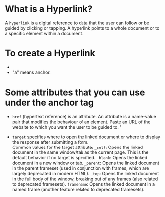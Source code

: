 
# What is a Hyperlink?
A `hyperlink` is a digital reference to data that the user can follow or be guided by clicking or tapping. A hyperlink points to a whole document or to a specific element within a document.

# To create a Hyperlink

- <a> </a>
- "a" means anchor.

# Some attributes that you can use under the anchor tag
- `href` (hypertext reference) is an attribute. An attribute is a name-value pair that modifies the behaviour of an element. Paste an URL of the website to which you want the user to be guided to.
'<a href = ""> </a>

- `target` specifies where to open the linked document or where to display the response after submitting a form. \
Common values for the target attribute:
`_self`: Opens the linked document in the same window/tab as the current page. This is the default behavior if no target is specified.
`_blank`: Opens the linked document in a new window or tab. 
`_parent`: Opens the linked document in the parent frameset (used in conjunction with frames, which are largely deprecated in modern HTML).
`_top`: Opens the linked document in the full body of the window, breaking out of any frames (also related to deprecated framesets).
`framename`: Opens the linked document in a named frame (another feature related to deprecated framesets).